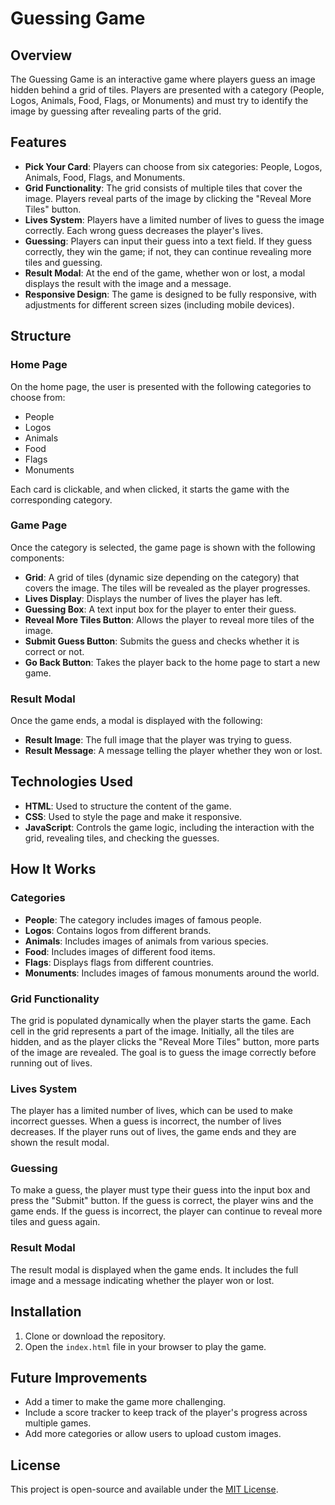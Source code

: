 # Guessing Game

## Overview

The Guessing Game is an interactive game where players guess an image hidden behind a grid of tiles. Players are presented with a category (People, Logos, Animals, Food, Flags, or Monuments) and must try to identify the image by guessing after revealing parts of the grid.

## Features

- **Pick Your Card**: Players can choose from six categories: People, Logos, Animals, Food, Flags, and Monuments.
- **Grid Functionality**: The grid consists of multiple tiles that cover the image. Players reveal parts of the image by clicking the "Reveal More Tiles" button.
- **Lives System**: Players have a limited number of lives to guess the image correctly. Each wrong guess decreases the player's lives.
- **Guessing**: Players can input their guess into a text field. If they guess correctly, they win the game; if not, they can continue revealing more tiles and guessing.
- **Result Modal**: At the end of the game, whether won or lost, a modal displays the result with the image and a message.
- **Responsive Design**: The game is designed to be fully responsive, with adjustments for different screen sizes (including mobile devices).

## Structure

### Home Page

On the home page, the user is presented with the following categories to choose from:

- People
- Logos
- Animals
- Food
- Flags
- Monuments

Each card is clickable, and when clicked, it starts the game with the corresponding category.

### Game Page

Once the category is selected, the game page is shown with the following components:

- **Grid**: A grid of tiles (dynamic size depending on the category) that covers the image. The tiles will be revealed as the player progresses.
- **Lives Display**: Displays the number of lives the player has left.
- **Guessing Box**: A text input box for the player to enter their guess.
- **Reveal More Tiles Button**: Allows the player to reveal more tiles of the image.
- **Submit Guess Button**: Submits the guess and checks whether it is correct or not.
- **Go Back Button**: Takes the player back to the home page to start a new game.

### Result Modal

Once the game ends, a modal is displayed with the following:

- **Result Image**: The full image that the player was trying to guess.
- **Result Message**: A message telling the player whether they won or lost.

## Technologies Used

- **HTML**: Used to structure the content of the game.
- **CSS**: Used to style the page and make it responsive.
- **JavaScript**: Controls the game logic, including the interaction with the grid, revealing tiles, and checking the guesses.

## How It Works

### Categories

- **People**: The category includes images of famous people.
- **Logos**: Contains logos from different brands.
- **Animals**: Includes images of animals from various species.
- **Food**: Includes images of different food items.
- **Flags**: Displays flags from different countries.
- **Monuments**: Includes images of famous monuments around the world.

### Grid Functionality

The grid is populated dynamically when the player starts the game. Each cell in the grid represents a part of the image. Initially, all the tiles are hidden, and as the player clicks the "Reveal More Tiles" button, more parts of the image are revealed. The goal is to guess the image correctly before running out of lives.

### Lives System

The player has a limited number of lives, which can be used to make incorrect guesses. When a guess is incorrect, the number of lives decreases. If the player runs out of lives, the game ends and they are shown the result modal.

### Guessing

To make a guess, the player must type their guess into the input box and press the "Submit" button. If the guess is correct, the player wins and the game ends. If the guess is incorrect, the player can continue to reveal more tiles and guess again.

### Result Modal

The result modal is displayed when the game ends. It includes the full image and a message indicating whether the player won or lost.

## Installation

1. Clone or download the repository.
2. Open the `index.html` file in your browser to play the game.

## Future Improvements

- Add a timer to make the game more challenging.
- Include a score tracker to keep track of the player's progress across multiple games.
- Add more categories or allow users to upload custom images.

## License

This project is open-source and available under the [MIT License](LICENSE).
